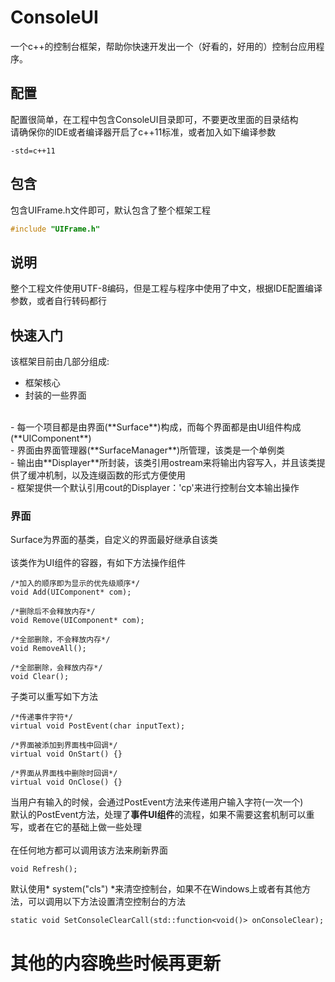 # ConsoleUI
一个c++的控制台框架，帮助你快速开发出一个（好看的，好用的）控制台应用程序。

## 配置
配置很简单，在工程中包含ConsoleUI目录即可，不要更改里面的目录结构<br>
请确保你的IDE或者编译器开启了c++11标准，或者加入如下编译参数<br>
``` 
-std=c++11
```

## 包含
包含UIFrame.h文件即可，默认包含了整个框架工程
```c++
#include "UIFrame.h"
```

## 说明
整个工程文件使用UTF-8编码，但是工程与程序中使用了中文，根据IDE配置编译参数，或者自行转码都行

## 快速入门
该框架目前由几部分组成:<br>
* 框架核心
* 封装的一些界面<br>
<br>
- 每一个项目都是由界面(**Surface**)构成，而每个界面都是由UI组件构成(**UIComponent**)<br>
- 界面由界面管理器(**SurfaceManager**)所管理，该类是一个单例类<br>
- 输出由**Displayer**所封装，该类引用ostream来将输出内容写入，并且该类提供了缓冲机制，以及连缀函数的形式方便使用<br>
- 框架提供一个默认引用cout的Displayer：'cp'来进行控制台文本输出操作

### 界面
Surface为界面的基类，自定义的界面最好继承自该类<br>
<br>
该类作为UI组件的容器，有如下方法操作组件<br>
```
/*加入的顺序即为显示的优先级顺序*/
void Add(UIComponent* com);

/*删除后不会释放内存*/
void Remove(UIComponent* com);

/*全部删除，不会释放内存*/
void RemoveAll();

/*全部删除，会释放内存*/
void Clear();
```
子类可以重写如下方法<br>
```
/*传递事件字符*/
virtual void PostEvent(char inputText);

/*界面被添加到界面栈中回调*/
virtual void OnStart() {}

/*界面从界面栈中删除时回调*/
virtual void OnClose() {}
```
当用户有输入的时候，会通过PostEvent方法来传递用户输入字符(一次一个)<br>
默认的PostEvent方法，处理了**事件UI组件**的流程，如果不需要这套机制可以重写，或者在它的基础上做一些处理<br>
<br>
在任何地方都可以调用该方法来刷新界面
```
void Refresh();
```
默认使用* system("cls") *来清空控制台，如果不在Windows上或者有其他方法，可以调用以下方法设置清空控制台的方法
```
static void SetConsoleClearCall(std::function<void()> onConsoleClear);
```
# 其他的内容晚些时候再更新
